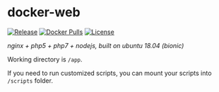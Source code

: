 # docker-web

[![Release](https://img.shields.io/github/release/hyperjiang/web.svg)](https://github.com/hyperjiang/web/releases)
[![Docker Pulls](https://img.shields.io/docker/pulls/hyperjiang/web.svg)](https://hub.docker.com/r/hyperjiang/web)
[![License](https://img.shields.io/github/license/hyperjiang/web.svg)](https://github.com/hyperjiang/web)

*nginx + php5 + php7 + nodejs, built on ubuntu 18.04 (bionic)*

Working directory is `/app`.

If you need to run customized scripts, you can mount your scripts into `/scripts` folder.
